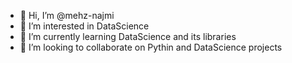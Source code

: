 - 👋 Hi, I’m @mehz-najmi
- 👀 I’m interested in DataScience
- 🌱 I’m currently learning DataScience and its libraries
- 💞️ I’m looking to collaborate on Pythin and DataScience projects

<!---
mehz-najmi/mehz-najmi is a ✨ special ✨ repository because its `README.md` (this file) appears on your GitHub profile.
You can click the Preview link to take a look at your changes.
--->
